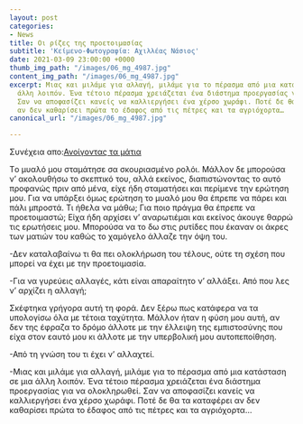 ```yaml
---
layout: post
categories:
- News
title: Οι ρίζες της προετοιμασίας
subtitle: 'Κείμενο-Φωτογραφία: Αχιλλέας Νάσιος'
date: 2021-03-09 23:00:00 +0000
thumb_img_path: "/images/06_mg_4987.jpg"
content_img_path: "/images/06_mg_4987.jpg"
excerpt: Μιας και μιλάμε για αλλαγή, μιλάμε για το πέρασμα από μια κατάσταση σε μια
  άλλη λοιπόν. Ένα τέτοιο πέρασμα χρειάζεται ένα διάστημα προεργασίας για να ολοκληρωθεί.
  Σαν να αποφασίζει κανείς να καλλιεργήσει ένα χέρσο χωράφι. Ποτέ δε θα τα καταφέρει
  αν δεν καθαρίσει πρώτα το έδαφος από τις πέτρες και τα αγριόχορτα…
canonical_url: "/images/06_mg_4987.jpg"

---
```

Συνέχεια απο:<a href="https://hocusphotus.com/posts/anodus-50/" target="blank">Ανοίγοντας τα μάτια</a>

Tο μυαλό μου σταμάτησε  σα σκουριασμένο ρολόι. Μάλλον δε μπορούσα ν’ ακολουθήσω το σκεπτικό του, αλλά εκείνος, διαπιστώνοντας το αυτό προφανώς πριν από μένα, είχε ήδη σταματήσει και περίμενε την ερώτηση μου. Για να υπάρξει όμως ερώτηση το μυαλό μου θα έπρεπε να πάρει και πάλι μπροστά. Τι ήθελα να μάθω; Για ποιο πράγμα θα έπρεπε να προετοιμαστώ; Είχα ήδη αρχίσει ν’ αναρωτιέμαι και εκείνος άκουγε θαρρώ τις ερωτήσεις μου. Μπορούσα να το δω στις ρυτίδες που έκαναν οι άκρες των ματιών του καθώς το χαμόγελο άλλαζε την όψη του.

\-Δεν καταλαβαίνω τι θα πει ολοκλήρωση του τέλους, ούτε τη σχέση που μπορεί να έχει με την προετοιμασία.

\-Για να γυρεύεις αλλαγές, κάτι είναι απαραίτητο ν’ αλλάξει. Από που λες ν’ αρχίζει η αλλαγή;

Σκέφτηκα γρήγορα αυτή τη φορά. Δεν ξέρω πως κατάφερα να τα υπολογίσω όλα με τέτοια ταχύτητα. Μάλλον ήταν η φύση μου αυτή, αν δεν της έφραζα το δρόμο άλλοτε με την έλλειψη της εμπιστοσύνης που είχα στον εαυτό μου κι άλλοτε με την υπερβολική μου αυτοπεποίθηση.

\-Από τη γνώση του τι έχει ν’ αλλαχτεί.

\-Μιας και μιλάμε για αλλαγή, μιλάμε για το πέρασμα από μια κατάσταση σε μια άλλη λοιπόν. Ένα τέτοιο πέρασμα χρειάζεται ένα διάστημα προεργασίας για να ολοκληρωθεί. Σαν να αποφασίζει κανείς να καλλιεργήσει ένα χέρσο χωράφι. Ποτέ δε θα τα καταφέρει αν δεν καθαρίσει πρώτα το έδαφος από τις πέτρες και τα αγριόχορτα…